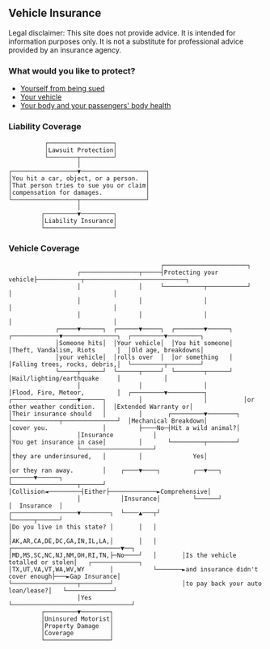 ## Vehicle Insurance

Legal disclaimer: This site does not provide advice. It is intended for information purposes only. It is not a substitute for professional advice provided by an insurance agency.

### What would you like to protect?

* [Yourself from being sued](#liability-coverage)
* [Your vehicle](#property-coverage)
* [Your body and your passengers' body health](#bodily-coverage)

### <a name="liability-coverage">Liability Coverage</a>

              ┌──────────────────┐
              │Lawsuit Protection│
              └────────┬─────────┘
                       │
    ┌──────────────────▼──────────────────┐
    │You hit a car, object, or a person.  │
    │That person tries to sue you or claim│
    │compensation for damages.            │
    └──────────────────┬──────────────────┘
                       │
             ┌─────────▼─────────┐
             │Liability Insurance│
             └───────────────────┘

### <a name="vehicle-coverage">Vehicle Coverage</a>

                                              ┌───────────────────────┐
                       ┌────────────────┬─────┤Protecting your vehicle├────────────┬────────────────────────────┐
                       │                │     └───────────┬───────────┘            │                            │
                       │                │                 │                        │                            │
                       │                │                 │                        │                            │
                 ┌─────▼──────┐  ┌──────▼─────┐  ┌────────▼──────┐   ┌─────────────▼───────────────┐  ┌─────────▼─────────┐
                 │Someone hits│  │Your vehicle│  │You hit someone│   │Theft, Vandalism, Riots      │  │Old age, breakdowns│
                 │your vehicle│  │rolls over  │  │or something   │   │Falling trees, rocks, debris,│  └─────────┬─────────┘
                 └─────┬──────┘  └──────┬─────┘  └────────┬──────┘   │Hail/lighting/earthquake     │            │
                       │                │                 │          │Flood, Fire, Meteor,         │  ┌─────────▼──────────┐
    ┌──────────────────▼──────┐         │                 │          │or other weather condition.  │  │Extended Warranty or│
    │Their insurance should   │         │       ┌─────────▼────────┐ └─────────────┬───────────────┘  │Mechanical Breakdown│
    │cover you.               │         ├────No─┤Hit a wild animal?│               │                  │Insurance           │
    │You get insurance in case│         │       └─────────┬────────┘               │                  └────────────────────┘
    │they are underinsured,   │         │              Yes│                        │
    │or they ran away.        │    ┌────▼────┐         ┌──▼───┐             ┌──────▼──────┐
    └──────────────────┬──────┘    │Collision◄─────────┤Either├─────────────►Comprehensive│
                       │           │Insurance│         └──────┘             │  Insurance  │
    ┌──────────────────▼────────┐  └────▲───┬┘                              └──────┬──────┘
    │Do you live in this state? │       │   │                                      │
    │AK,AR,CA,DE,DC,GA,IN,IL,LA,│       │   │       ┌──────────────────────────────▼──┐
    │MD,MS,SC,NC,NJ,NM,OH,RI,TN,├─No────┘   │       │Is the vehicle totalled or stolen│   ┌─────────────┐
    │TX,UT,VA,VT,WA,WV,WY       │           └───────►and insurance didn't cover enough├───►Gap Insurance│
    └──────────────────┬────────┘                   │to pay back your auto loan/lease?│   └─────────────┘
                       │Yes                         └─────────────────────────────────┘
             ┌─────────▼────────┐
             │Uninsured Motorist│
             │Property Damage   │
             │Coverage          │
             └──────────────────┘
